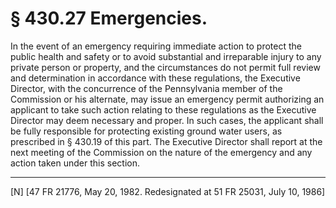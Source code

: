 # § 430.27   Emergencies.

In the event of an emergency requiring immediate action to protect the public health and safety or to avoid substantial and irreparable injury to any private person or property, and the circumstances do not permit full review and determination in accordance with these regulations, the Executive Director, with the concurrence of the Pennsylvania member of the Commission or his alternate, may issue an emergency permit authorizing an applicant to take such action relating to these regulations as the Executive Director may deem necessary and proper. In such cases, the applicant shall be fully responsible for protecting existing ground water users, as prescribed in § 430.19 of this part. The Executive Director shall report at the next meeting of the Commission on the nature of the emergency and any action taken under this section.



---

[N] [47 FR 21776, May 20, 1982. Redesignated at 51 FR 25031, July 10, 1986]




